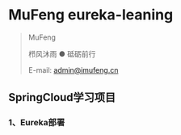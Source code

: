 # MuFeng eureka-leaning

>
> MuFeng 
> 
> 栉风沐雨 ● 砥砺前行 
> 
> E-mail: [admin@imufeng.cn](mailto:admin@imufeng.cn)
> 
## SpringCloud学习项目

### 1、Eureka部署
